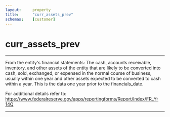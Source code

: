 ```yaml
---
layout:     property
title:      "curr_assets_prev"
schemas:    [customer]
---
```


# curr_assets_prev

---

From the entity's financial statements: The cash, accounts receivable, inventory, and other assets of the entity that are likely to be converted into cash, sold, exchanged, or expensed in the normal course of business, usually within one year and other assets expected to be converted to cash within a year. This is the data one year prior to the financials_date.

For additional details refer to: https://www.federalreserve.gov/apps/reportingforms/Report/Index/FR_Y-14Q

--- 